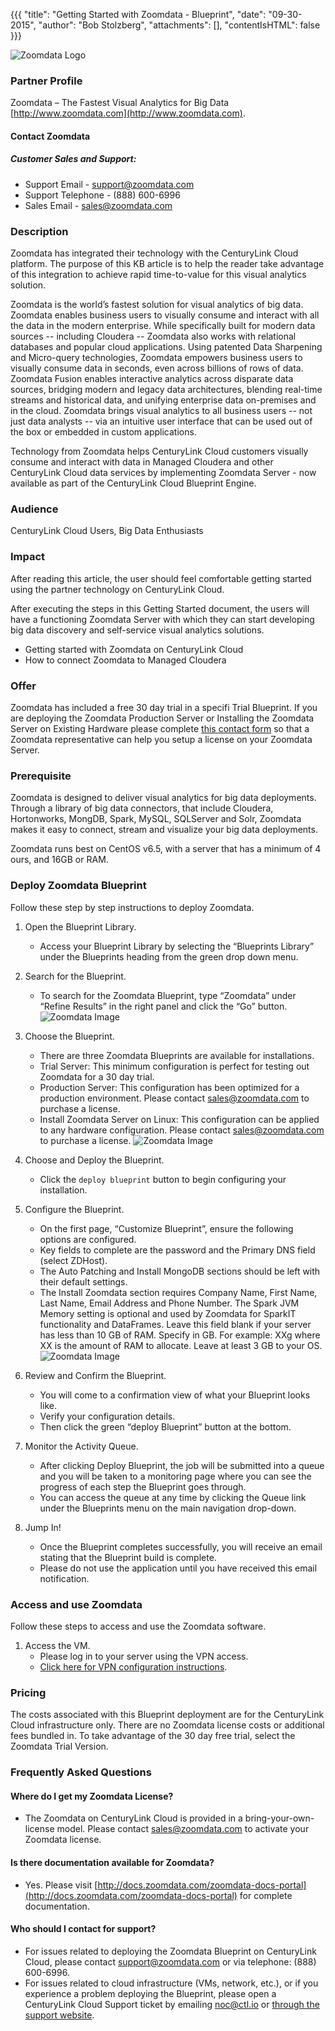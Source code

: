 {{{
  "title": "Getting Started with Zoomdata - Blueprint",
  "date": "09-30-2015",
  "author": "Bob Stolzberg",
  "attachments": [],
  "contentIsHTML": false
}}}

![Zoomdata Logo](../../images/ecosystem-zoomdata-logo.png)

### Partner Profile
Zoomdata – The Fastest Visual Analytics for Big Data
[http://www.zoomdata.com](http://www.zoomdata.com).

#### Contact Zoomdata
##### Customer Sales and Support:
* Support Email - [support@zoomdata.com](mailto:support@zoomdata.com)
* Support Telephone - (888) 600-6996
* Sales Email - [sales@zoomdata.com](mailto:sales@zoomdata.com)

### Description
Zoomdata has integrated their technology with the CenturyLink Cloud platform. The purpose of this KB article is to help the reader take advantage of this integration to achieve rapid time-to-value for this visual analytics solution.

Zoomdata is the world’s fastest solution for visual analytics of big data. Zoomdata enables business users to visually consume and interact with all the data in the modern enterprise. While specifically built for modern data sources -- including Cloudera -- Zoomdata also works with relational databases and popular cloud applications. Using patented Data Sharpening and Micro-query technologies, Zoomdata empowers business users to visually consume data in seconds, even across billions of rows of data. Zoomdata Fusion enables interactive analytics across disparate data sources, bridging modern and legacy data architectures, blending real-time streams and historical data, and unifying enterprise data on-premises and in the cloud. Zoomdata brings visual analytics to all business users -- not just data analysts -- via an intuitive user interface that can be used out of the box or embedded in custom applications.

Technology from Zoomdata helps CenturyLink Cloud customers visually consume and interact with data in Managed Cloudera and other CenturyLink Cloud data services by implementing Zoomdata Server - now available as part of the CenturyLink Cloud Blueprint Engine.

### Audience
CenturyLink Cloud Users, Big Data Enthusiasts

### Impact
After reading this article, the user should feel comfortable getting started using the partner technology on CenturyLink Cloud.

After executing the steps in this Getting Started document, the users will have a functioning Zoomdata Server with which they can start developing big data discovery and self-service visual analytics solutions.

* Getting started with Zoomdata on CenturyLink Cloud
* How to connect Zoomdata to Managed Cloudera

### Offer
Zoomdata has included a free 30 day trial in a specifi Trial Blueprint. If you are deploying the Zoomdata Production Server or Installing the Zoomdata Server on Existing Hardware please complete [this contact form](http://www.zoomdata.com/centurylink) so that a Zoomdata representative can help you setup a license on your Zoomdata Server.

### Prerequisite
Zoomdata is designed to deliver visual analytics for big data deployments. Through a library of big data connectors, that include Cloudera, Hortonworks, MongDB, Spark, MySQL, SQLServer and Solr, Zoomdata makes it easy to connect, stream and visualize your big data deployments.

Zoomdata runs best on CentOS v6.5, with a server that has a minimum of 4 ours, and 16GB or RAM.

### Deploy Zoomdata Blueprint
Follow these step by step instructions to deploy Zoomdata.

1. Open the Blueprint Library.
   * Access your Blueprint Library by selecting the “Blueprints Library” under the Blueprints heading from the green drop down menu.

2. Search for the Blueprint.
   * To search for the Zoomdata Blueprint, type “Zoomdata” under “Refine Results” in the right panel and click the “Go” button.
   ![Zoomdata Image](../../images/ecosystem-zoomdata-1.png)

3. Choose the Blueprint.
   * There are three Zoomdata Blueprints are available for installations.
   * Trial Server:  This minimum configuration is perfect for testing out Zoomdata for a 30 day trial.
   * Production Server:  This configuration has been optimized for a production environment. Please contact [sales@zoomdata.com](mailto:sales@zoomdata.com) to purchase a license.
   * Install Zoomdata Server on Linux: This configuration can be applied to any hardware configuration. Please contact [sales@zoomdata.com](mailto:sales@zoomdata.com) to purchase a license.
   ![Zoomdata Image](../../images/ecosystem-zoomdata-2.png)

4. Choose and Deploy the Blueprint.
   * Click the `deploy blueprint` button to begin configuring your installation.

5. Configure the Blueprint.
   * On the first page, “Customize Blueprint”, ensure the following options are configured.
   * Key fields to complete are the password and the Primary DNS field (select ZDHost).
   * The Auto Patching and Install MongoDB sections should be left with their default settings.
   * The Install Zoomdata section requires Company Name, First Name, Last Name, Email Address and Phone Number. The Spark JVM Memory setting is optional and used by Zoomdata for SparkIT functionality and DataFrames. Leave this field blank if your server has less than 10 GB of RAM. Specify in GB. For example: XXg where XX is the amount of RAM to allocate. Leave at least 3 GB to your OS.
   ![Zoomdata Image](../../images/ecosystem-zoomdata-3.png)

6. Review and Confirm the Blueprint.
   * You will come to a confirmation view of what your Blueprint looks like.
   * Verify your configuration details.
   * Then click the green “deploy Blueprint” button at the bottom.

7. Monitor the Activity Queue.
   * After clicking Deploy Blueprint, the job will be submitted into a queue and you will be taken to a monitoring page where you can see the progress of each step the Blueprint goes through.
   * You can access the queue at any time by clicking the Queue link under the Blueprints menu on the main navigation drop-down.

6. Jump In!
   * Once the Blueprint completes successfully, you will receive an email stating that the Blueprint build is complete.
   * Please do not use the application until you have received this email notification.

### Access and use Zoomdata
Follow these steps to access and use the Zoomdata software.

1. Access the VM.
   * Please log in to your server using the VPN access.
   * [Click here for VPN configuration instructions](../../Network/how-to-configure-client-vpn.md).

### Pricing
The costs associated with this Blueprint deployment are for the CenturyLink Cloud infrastructure only. There are no Zoomdata license costs or additional fees bundled in. To take advantage of the 30 day free trial, select the Zoomdata Trial Version.

### Frequently Asked Questions

#### Where do I get my Zoomdata License?
* The Zoomdata on CenturyLink Cloud is provided in a bring-your-own-license model. Please contact [sales@zoomdata.com](mailto:sales@zoomdata.com) to activate your Zoomdata license.

#### Is there documentation available for Zoomdata?
* Yes. Please visit [http://docs.zoomdata.com/zoomdata-docs-portal](http://docs.zoomdata.com/zoomdata-docs-portal) for complete documentation.

#### Who should I contact for support?
* For issues related to deploying the Zoomdata Blueprint on CenturyLink Cloud, please contact [support@zoomdata.com](mailto:support@zoomdata.com) or via telephone: (888) 600-6996.
* For issues related to cloud infrastructure (VMs, network, etc.), or if you experience a problem deploying the Blueprint, please open a CenturyLink Cloud Support ticket by emailing [noc@ctl.io](mailto:noc@ctl.io) or [through the support website](https://t3n.zendesk.com/tickets/new).
